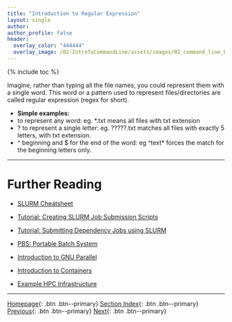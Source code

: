 ```yaml
---
title: "Introduction to Regular Expression"
layout: single
author:
author_profile: false
header:
  overlay_color: "444444"
  overlay_image: /02-IntroToCommandLine/assets/images/02_command_line_banner.png
---
```



{% include toc %}

Imagine, rather than typing all the file names, you could represent them with a single word.  This word or a pattern used to represent files/directories are called regular expression (regex for short).
* **Simple examples:**
*  to represent any word: eg. \*.txt means all files with txt extension
  * ? to represent a single letter: eg. ?????.txt matches all files with exactly 5 letters, with txt extension.
  * ^ beginning and $ for the end of the word:  eg  ^text* forces the match for the beginning letters only.


  ___
  # Further Reading
  * [SLURM Cheatsheet](05A-slurm-1-cheatsheet)
  * [Tutorial: Creating SLURM Job Submission Scripts](05A-slurm-2-tutorial-job-submission)
  * [Tutorial: Submitting Dependency Jobs using SLURM](05A-slurm-3-tutorial-submitting-dependency-jobs)

  * [PBS: Portable Batch System](05B-pbs-0-basics.md)
  * [Introduction to GNU Parallel](06-introduction-to-gnu-parallel)
  * [Introduction to Containers](07-introduction-to-containers)
  * [Example HPC Infrastructure](08-example-hpc-infrastructure)

  ___

  [Homepage](../index.md){: .btn  .btn--primary}
  [Section Index](00-IntroToHPC-LandingPage){: .btn  .btn--primary}
  [Previous](05-introduction-to-job-scheduling){: .btn  .btn--primary}
  [Next](05A-slurm-1-cheatsheet){: .btn  .btn--primary}
